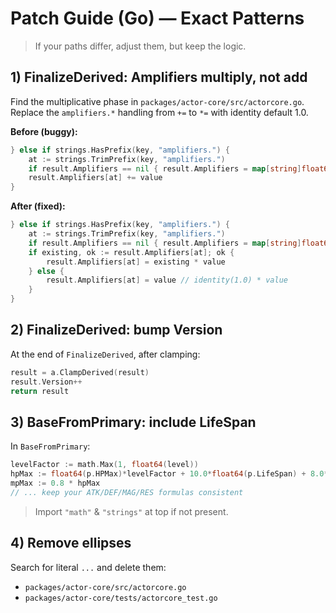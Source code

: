 # Patch Guide (Go) — Exact Patterns

> If your paths differ, adjust them, but keep the logic.

## 1) FinalizeDerived: Amplifiers multiply, not add

Find the multiplicative phase in `packages/actor-core/src/actorcore.go`. Replace the `amplifiers.*` handling from `+=` to `*=` with identity default 1.0.

**Before (buggy):**
```go
} else if strings.HasPrefix(key, "amplifiers.") {
    at := strings.TrimPrefix(key, "amplifiers.")
    if result.Amplifiers == nil { result.Amplifiers = map[string]float64{} }
    result.Amplifiers[at] += value
}
```

**After (fixed):**
```go
} else if strings.HasPrefix(key, "amplifiers.") {
    at := strings.TrimPrefix(key, "amplifiers.")
    if result.Amplifiers == nil { result.Amplifiers = map[string]float64{} }
    if existing, ok := result.Amplifiers[at]; ok {
        result.Amplifiers[at] = existing * value
    } else {
        result.Amplifiers[at] = value // identity(1.0) * value
    }
}
```

## 2) FinalizeDerived: bump Version

At the end of `FinalizeDerived`, after clamping:

```go
result = a.ClampDerived(result)
result.Version++
return result
```

## 3) BaseFromPrimary: include LifeSpan

In `BaseFromPrimary`:

```go
levelFactor := math.Max(1, float64(level))
hpMax := float64(p.HPMax)*levelFactor + 10.0*float64(p.LifeSpan) + 8.0*float64(p.Defense)
mpMax := 0.8 * hpMax
// ... keep your ATK/DEF/MAG/RES formulas consistent
```

> Import `"math"` & `"strings"` at top if not present.

## 4) Remove ellipses

Search for literal `...` and delete them:
- `packages/actor-core/src/actorcore.go`
- `packages/actor-core/tests/actorcore_test.go`

